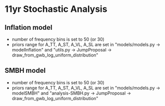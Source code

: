 # 11yr Stochastic Analysis


## Inflation model
* number of frequency bins is set to 50 (or 30)
* priors range for A_TT, A_ST, A_VL, A_SL are set in "models/models.py -> modelInflation" and "utils.py -> JumpProposal -> draw_from_gwb_log_uniform_distribution"


## SMBH model

* number of frequency bins is set to 50 (or 30)
* priors range for A_TT, A_ST, A_VL, A_SL are set in "models/models.py -> modelSMBH" and "analysis-SMBH.py -> JumpProposal -> draw_from_gwb_log_uniform_distribution"